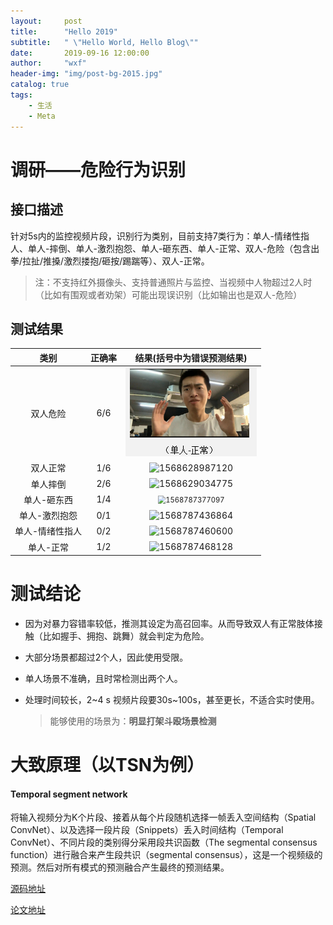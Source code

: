 ```yaml
---
layout:     post
title:      "Hello 2019"
subtitle:   " \"Hello World, Hello Blog\""
date:       2019-09-16 12:00:00
author:     "wxf"
header-img: "img/post-bg-2015.jpg"
catalog: true
tags:
    - 生活
    - Meta
---
```


# 调研——危险行为识别

## 接口描述

针对5s内的监控视频片段，识别行为类别，目前支持7类行为：单人-情绪性指人、单人-摔倒、单人-激烈抱怨、单人-砸东西、单人-正常、双人-危险（包含出拳/拉扯/推搡/激烈搂抱/砸按/踢踹等）、双人-正常。

> 注：不支持红外摄像头、支持普通照片与监控、当视频中人物超过2人时（比如有围观或者劝架）可能出现误识别（比如输出也是双人-危险）

## 测试结果

|      类别       | 正确率 |                  结果(括号中为错误预测结果)                  |
| :-------------: | :----: | :----------------------------------------------------------: |
|    双人危险     |  6/6   |           ![1568787436864](img\1568787436864.png)            |
|    双人正常     |  1/6   |         ![1568628987120](D:\桌面\1568628987120.png)          |
|    单人摔倒     |  2/6   |         ![1568629034775](D:\桌面\1568629034775.png)          |
|   单人-砸东西   |  1/4   | <img src="C:\Users\Administrator\AppData\Roaming\Typora\typora-user-images\1568787377097.png" alt="1568787377097" style="zoom: 80%;" /> |
|  单人-激烈抱怨  |  0/1   | ![1568787436864](C:\Users\Administrator\AppData\Roaming\Typora\typora-user-images\1568787436864.png) |
| 单人-情绪性指人 |  0/2   | ![1568787460600](C:\Users\Administrator\AppData\Roaming\Typora\typora-user-images\1568787460600.png) |
|    单人-正常    |  1/2   | ![1568787468128](C:\Users\Administrator\AppData\Roaming\Typora\typora-user-images\1568787468128.png) |

# 测试结论

- 因为对暴力容错率较低，推测其设定为高召回率。从而导致双人有正常肢体接触（比如握手、拥抱、跳舞）就会判定为危险。

- 大部分场景都超过2个人，因此使用受限。

- 单人场景不准确，且时常检测出两个人。

- 处理时间较长，2~4 s 视频片段要30s~100s，甚至更长，不适合实时使用。

  > 能够使用的场景为：**明显打架斗殴场景检测**

# 大致原理（以TSN为例）

#### Temporal segment network



​		将输入视频分为K个片段、接着从每个片段随机选择一帧丢入空间结构（Spatial ConvNet）、以及选择一段片段（Snippets）丢入时间结构（Temporal ConvNet）、不同片段的类别得分采用段共识函数（The segmental consensus function）进行融合来产生段共识（segmental consensus），这是一个视频级的预测。然后对所有模式的预测融合产生最终的预测结果。

[源码地址](https://github.com/yjxiong/temporal-segment-networks)

[论文地址](https://arxiv.org/pdf/1608.00859.pdf)

